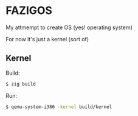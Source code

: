 # FAZIGOS

My attmempt to create OS (yes! operating system)

For now it's just a kernel (sort of)

## Kernel

Build:

```sh
$ zig build
```

Run:

```sh
$ qemu-system-i386 -kernel build/kernel
```


